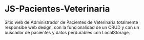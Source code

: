 # JS-Pacientes-Veterinaria
Sitio web de Administrador de Pacientes de Veterinaria totalmente responsibe web design, con la funcionalidad de un CRUD y con un buscador de pacientes y datos perdurables con LocalStorage.
